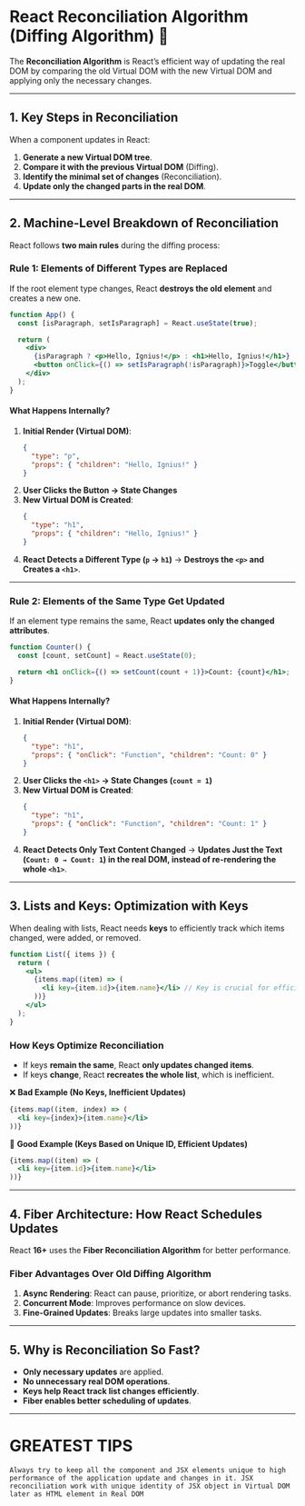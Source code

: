 # **React Reconciliation Algorithm (Diffing Algorithm) 🚀**  

The **Reconciliation Algorithm** is React’s efficient way of updating the real DOM by comparing the old Virtual DOM with the new Virtual DOM and applying only the necessary changes.  

---

## **1. Key Steps in Reconciliation**
When a component updates in React:
1. **Generate a new Virtual DOM tree**.
2. **Compare it with the previous Virtual DOM** (Diffing).
3. **Identify the minimal set of changes** (Reconciliation).
4. **Update only the changed parts in the real DOM**.

---

## **2. Machine-Level Breakdown of Reconciliation**  

React follows **two main rules** during the diffing process:

### **Rule 1: Elements of Different Types are Replaced**
If the root element type changes, React **destroys the old element** and creates a new one.

```jsx
function App() {
  const [isParagraph, setIsParagraph] = React.useState(true);

  return (
    <div>
      {isParagraph ? <p>Hello, Ignius!</p> : <h1>Hello, Ignius!</h1>}
      <button onClick={() => setIsParagraph(!isParagraph)}>Toggle</button>
    </div>
  );
}
```

#### **What Happens Internally?**
1. **Initial Render (Virtual DOM)**:
   ```json
   {
     "type": "p",
     "props": { "children": "Hello, Ignius!" }
   }
   ```
2. **User Clicks the Button → State Changes**
3. **New Virtual DOM is Created**:
   ```json
   {
     "type": "h1",
     "props": { "children": "Hello, Ignius!" }
   }
   ```
4. **React Detects a Different Type (`p` → `h1`)** → **Destroys the `<p>` and Creates a `<h1>`**.

---

### **Rule 2: Elements of the Same Type Get Updated**
If an element type remains the same, React **updates only the changed attributes**.

```jsx
function Counter() {
  const [count, setCount] = React.useState(0);

  return <h1 onClick={() => setCount(count + 1)}>Count: {count}</h1>;
}
```

#### **What Happens Internally?**
1. **Initial Render (Virtual DOM)**:
   ```json
   {
     "type": "h1",
     "props": { "onClick": "Function", "children": "Count: 0" }
   }
   ```
2. **User Clicks the `<h1>` → State Changes (`count = 1`)**
3. **New Virtual DOM is Created**:
   ```json
   {
     "type": "h1",
     "props": { "onClick": "Function", "children": "Count: 1" }
   }
   ```
4. **React Detects Only Text Content Changed** → **Updates Just the Text (`Count: 0 → Count: 1`) in the real DOM, instead of re-rendering the whole `<h1>`**.

---

## **3. Lists and Keys: Optimization with Keys**
When dealing with lists, React needs **keys** to efficiently track which items changed, were added, or removed.

```jsx
function List({ items }) {
  return (
    <ul>
      {items.map((item) => (
        <li key={item.id}>{item.name}</li> // Key is crucial for efficient updates
      ))}
    </ul>
  );
}
```

### **How Keys Optimize Reconciliation**
- If keys **remain the same**, React **only updates changed items**.
- If keys **change**, React **recreates the whole list**, which is inefficient.

❌ **Bad Example (No Keys, Inefficient Updates)**  
```jsx
{items.map((item, index) => (
  <li key={index}>{item.name}</li>
))}
```
🚀 **Good Example (Keys Based on Unique ID, Efficient Updates)**  
```jsx
{items.map((item) => (
  <li key={item.id}>{item.name}</li>
))}
```

---

## **4. Fiber Architecture: How React Schedules Updates**
React **16+** uses the **Fiber Reconciliation Algorithm** for better performance.

### **Fiber Advantages Over Old Diffing Algorithm**
1. **Async Rendering**: React can pause, prioritize, or abort rendering tasks.
2. **Concurrent Mode**: Improves performance on slow devices.
3. **Fine-Grained Updates**: Breaks large updates into smaller tasks.

---

## **5. Why is Reconciliation So Fast?**
- **Only necessary updates** are applied.
- **No unnecessary real DOM operations**.
- **Keys help React track list changes efficiently**.
- **Fiber enables better scheduling of updates**.

---

# GREATEST TIPS

`Always try to keep all the component and JSX elements unique to high performance of the application update and changes in it. JSX reconciliation work with unique identity of JSX object in Virtual DOM later as HTML element in Real DOM`